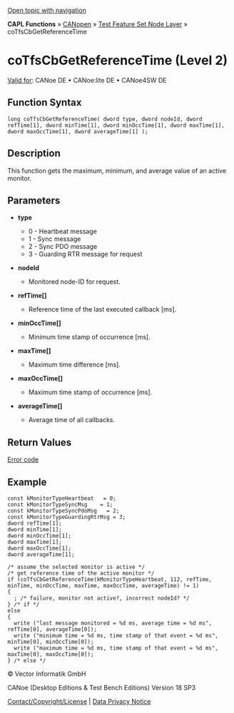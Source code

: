 [Open topic with navigation](../../../../../../CANoeDEFamily.htm#Topics/CAPLFunctions/CANopen/NodeLayerTFS/Functions/CAPLfunctionCoTfsCbGetReferenceTime.md)

**CAPL Functions** » [CANopen](../../CAPLfunctionsCANopenOverview.md) » [Test Feature Set Node Layer](../CAPLfunctionsCANopenNLTFSLevelOverview.md) » coTfsCbGetReferenceTime

# coTfsCbGetReferenceTime (Level 2)

[Valid for](../../../../Shared/FeatureAvailability.md): CANoe DE • CANoe:lite DE • CANoe4SW DE

## Function Syntax

```plaintext
long coTfsCbGetReferenceTime( dword type, dword nodeId, dword refTime[1], dword minTime[1], dword minOccTime[1], dword maxTime[1], dword maxOccTime[1], dword averageTime[1] );
```

## Description

This function gets the maximum, minimum, and average value of an active monitor.

## Parameters

- **type**
  - 0 - Heartbeat message
  - 1 - Sync message
  - 2 - Sync PDO message
  - 3 - Guarding RTR message for request

- **nodeId**
  - Monitored node-ID for request.

- **refTime[]**
  - Reference time of the last executed callback [ms].

- **minOccTime[]**
  - Minimum time stamp of occurrence [ms].

- **maxTime[]**
  - Maximum time difference [ms].

- **maxOccTime[]**
  - Maximum time stamp of occurrence [ms].

- **averageTime[]**
  - Average time of all callbacks.

## Return Values

[Error code](../CAPLfunctionsCANopenNLTFSErrorCodes.md)

## Example

```plaintext
const kMonitorTypeHeartbeat   = 0;
const kMonitorTypeSyncMsg    = 1;
const kMonitorTypeSyncPdoMsg   = 2;
const kMonitorTypeGuardingRtrMsg = 3;
dword refTime[1];
dword minTime[1];
dword minOccTime[1];
dword maxTime[1];
dword maxOccTime[1];
dword averageTime[1];

/* assume the selected monitor is active */
/* get reference time of the active monitor */
if (coTfsCbGetReferenceTime(kMonitorTypeHeartbeat, 112, refTime, minTime, minOccTime, maxTime, maxOccTime, averageTime) != 1)
{
  ; /* failure, monitor not active?, incorrect nodeId? */
} /* if */
else
{
  write ("last message monitored = %d ms, average time = %d ms", refTime[0], averageTime[0]);
  write ("minimum time = %d ms, time stamp of that event = %d ms", minTime[0], minOccTime[0]);
  write ("maximum time = %d ms, time stamp of that event = %d ms", maxTime[0], maxOccTime[0]);
} /* else */
```

© Vector Informatik GmbH

CANoe (Desktop Editions & Test Bench Editions) Version 18 SP3

[Contact/Copyright/License](../../../../Shared/ContactCopyrightLicense.md) | [Data Privacy Notice](https://www.vector.com/int/en/company/get-info/privacy-policy/)